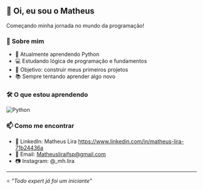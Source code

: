 ## 👋 Oi, eu sou o Matheus

Começando minha jornada no mundo da programação!

### 🐍 Sobre mim

- 🌱 Atualmente aprendendo Python
- 💻 Estudando lógica de programação e fundamentos
- 🎯 Objetivo: construir meus primeiros projetos
- 📚 Sempre tentando aprender algo novo

### 🛠️ O que estou aprendendo

![Python](https://img.shields.io/badge/Python-3776AB?style=for-the-badge&logo=python&logoColor=white)

### 📫 Como me encontrar

- 💼 LinkedIn: Matheus Lira https://www.linkedin.com/in/matheus-lira-71b24436a
- 📧 Email: Matheusliraifsp@gmail.com
- 📷 Instagram: @_mh.lira

---

⭐ *"Todo expert já foi um iniciante"*
